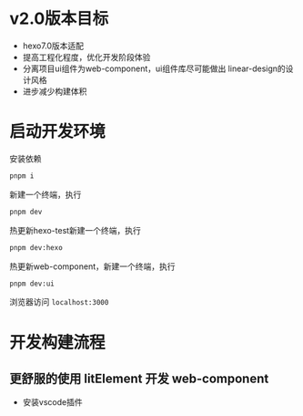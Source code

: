 # v2.0版本目标

- hexo7.0版本适配
- 提高工程化程度，优化开发阶段体验
- 分离项目ui组件为web-component，ui组件库尽可能做出 linear-design的设计风格
- 进步减少构建体积


# 启动开发环境

安装依赖
```bash
pnpm i
```

新建一个终端，执行
```bash
pnpm dev
```

热更新hexo-test新建一个终端，执行
```bash
pnpm dev:hexo
```

热更新web-component，新建一个终端，执行
```bash
pnpm dev:ui
```

浏览器访问 `localhost:3000`

# 开发构建流程

## 更舒服的使用 litElement 开发 web-component

- 安装vscode插件
